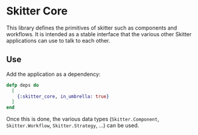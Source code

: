 # Skitter Core

This library defines the primitives of skitter such as components and
workflows. It is intended as a stable interface that the various other Skitter
applications can use to talk to each other.

## Use

Add the application as a dependency:

```elixir
defp deps do
  [
    {:skitter_core, in_umbrella: true}
  ]
end
```

Once this is done, the various data types (`Skitter.Component`,
`Skitter.Workflow`, `Skitter.Strategy`, …) can be used.
